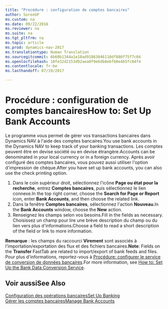 ```yaml
---
title: "Procédure : configuration de comptes bancaires"
author: SorenGP
ms.custom: na
ms.date: 09/22/2016
ms.reviewer: na
ms.suite: na
ms.tgt_pltfrm: na
ms.topic: article
ms.prod: dynamics-nav-2017
ms.translationtype: Human Translation
ms.sourcegitcommit: 6b60b1344a1e18ad91863046110df880f75f7c04
ms.openlocfilehash: 10fe32d2153d92aea0f9e6db8ebfb0e465fc04f4
ms.contentlocale: fr-be
ms.lasthandoff: 07/19/2017

---
```


# <a name="how-to-set-up-bank-accounts"></a><span data-ttu-id="6a3ff-102">Procédure : configuration de comptes bancaires</span><span class="sxs-lookup"><span data-stu-id="6a3ff-102">How to: Set Up Bank Accounts</span></span>
<span data-ttu-id="6a3ff-103">Le programme vous permet de gérer vos transactions bancaires dans Dynamics NAV à l'aide des comptes bancaires.</span><span class="sxs-lookup"><span data-stu-id="6a3ff-103">You use bank accounts in the Dynamics NAV to keep track of your banking transactions.</span></span> <span data-ttu-id="6a3ff-104">Les comptes peuvent être en devise société ou en devise étrangère.</span><span class="sxs-lookup"><span data-stu-id="6a3ff-104">Accounts can be denominated in your local currency or in a foreign currency.</span></span> <span data-ttu-id="6a3ff-105">Après avoir configuré des comptes bancaires, vous pouvez aussi utiliser l'option d'impression de chèque.</span><span class="sxs-lookup"><span data-stu-id="6a3ff-105">After you have set up bank accounts, you can also use the check printing option.</span></span>

1. <span data-ttu-id="6a3ff-106">Dans le coin supérieur droit, sélectionnez l'icône **Page ou état pour la recherche**, entrez **Comptes bancaires**, puis sélectionnez le lien connexe.</span><span class="sxs-lookup"><span data-stu-id="6a3ff-106">In the top right corner, choose the **Search for Page or Report** icon, enter **Bank Accounts**, and then choose the related link.</span></span>
2. <span data-ttu-id="6a3ff-107">Dans la fenêtre **Comptes bancaires**, sélectionnez l'action **Nouveau**.</span><span class="sxs-lookup"><span data-stu-id="6a3ff-107">In the **Bank Accounts** window, choose the **New** action.</span></span>
3. <span data-ttu-id="6a3ff-108">Renseignez les champs selon vos besoins.</span><span class="sxs-lookup"><span data-stu-id="6a3ff-108">Fill in the fields as necessary.</span></span> <span data-ttu-id="6a3ff-109">Choisissez un champ pour lire une brève description du champ ou du lien vers plus d'informations.</span><span class="sxs-lookup"><span data-stu-id="6a3ff-109">Choose a field to read a short description of the field or link to more information.</span></span>

<span data-ttu-id="6a3ff-110">**Remarque** : les champs du raccourci **Virement** sont associés à l'importation/exportation des flux et des fichiers bancaires.</span><span class="sxs-lookup"><span data-stu-id="6a3ff-110">**Note**: Fields on the **Transfer** FastTab are related to import/export of bank feeds and files.</span></span> <span data-ttu-id="6a3ff-111">Pour plus d'informations, reportez-vous à [Procédure: configurer le service de conversion de données bancaires](bank-how-setup-bank-data-conversion-service.md).</span><span class="sxs-lookup"><span data-stu-id="6a3ff-111">For more information, see [How to: Set Up the Bank Data Conversion Service](bank-how-setup-bank-data-conversion-service.md).</span></span>

## <a name="see-also"></a><span data-ttu-id="6a3ff-112">Voir aussi</span><span class="sxs-lookup"><span data-stu-id="6a3ff-112">See Also</span></span>  
[<span data-ttu-id="6a3ff-113">Configuration des opérations bancaires</span><span class="sxs-lookup"><span data-stu-id="6a3ff-113">Set Up Banking</span></span>](bank-setup-banking.md)  
[<span data-ttu-id="6a3ff-114">Gérer les comptes bancaires</span><span class="sxs-lookup"><span data-stu-id="6a3ff-114">Manage Bank Accounts</span></span>](bank-manage-bank-accounts.md)

